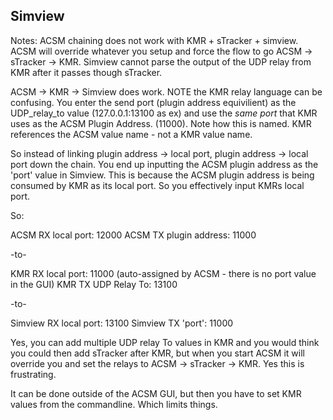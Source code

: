 ## Simview

Notes:
ACSM chaining does not work with KMR + sTracker + simview. ACSM will override whatever you setup and force the flow to go ACSM -> sTracker -> KMR. Simview cannot parse the output of the UDP relay from KMR after it passes though sTracker. 

ACSM -> KMR -> Simview does work. NOTE the KMR relay language can be confusing. You enter the send port (plugin address equivilient) as the UDP_relay_to value (127.0.0.1:13100  as ex) and use the *same port* that KMR uses as the ACSM Plugin Address. (11000). Note how this is named. KMR references the ACSM value name - not a KMR value name. 

So instead of linking plugin address -> local port, plugin address -> local port down the chain. You end up inputting the ACSM plugin address as the 'port' value in Simview. This is because the ACSM plugin address is being consumed by KMR as its local port. So you effectively input KMRs local port. 

So: 

ACSM RX local port: 12000
ACSM TX plugin address: 11000

-to-

KMR RX local port: 11000 (auto-assigned by ACSM - there is no port value in the GUI)
KMR TX UDP Relay To: 13100

-to-

Simview RX local port: 13100
Simview TX 'port': 11000


Yes, you can add multiple UDP relay To values in KMR and you would think you could then add sTracker after KMR, but when you start ACSM it will override you and set the relays to ACSM -> sTracker -> KMR. Yes this is frustrating.

It can be done outside of the ACSM GUI, but then you have to set KMR values from the commandline. Which limits things.
